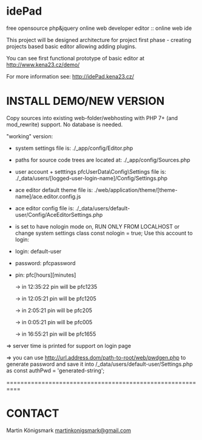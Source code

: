 # idePad
free opensource php&amp;jquery online web developer editor :: online web ide

This project will be designed architecture for project first phase - creating projects based basic editor allowing adding plugins.

You can see first functional prototype of basic editor at
http://www.kena23.cz/demo/

For more information see:
http://idePad.kena23.cz/


# INSTALL DEMO/NEW VERSION

Copy sources into existing web-folder/webhosting with PHP 7+ (and mod_rewrite) support.
No database is needed.


"working" version:

- system settings file is: 
./_app/config/Editor.php

- paths for source code trees are located at: 
./_app/config/Sources.php

- user account + setttings pfcUserData\Config\Settings file is:
./_data/users/[logged-user-login-name]/Config/Settings.php

- ace editor default theme file is:
./web/application/theme/[theme-name]/ace.editor.config.js

- ace editor config file is:
./_data/users/default-user/Config/AceEditorSettings.php

 
- is set to have nologin mode on, RUN ONLY FROM LOCALHOST or change system settings class const nologin = true; 
Use this account to login:
 - login: default-user
 - password: pfcpassword
 - pin: pfc[hours][minutes]
 
    -> in 12:35:22 pin will be pfc1235

    -> in 12:05:21 pin will be pfc1205
    
    -> in 2:05:21 pin will be pfc205
    
    -> in 0:05:21 pin will be pfc005
    
    -> in 16:55:21 pin will be pfc1655
    
  => server time is printed for support on login page  

  => you can use http://url.address.dom/path-to-root/web/pwdgen.php 
     to generate password and save it into /_data/users/default-user/Settings.php 
     as const authPwd = 'generated-string';

==========================================================

# CONTACT
Martin Königsmark
martinkonigsmark@gmail.com

